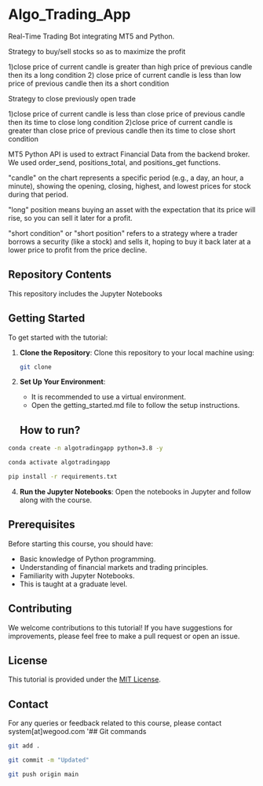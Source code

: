 # Algo_Trading_App
Real-Time Trading Bot integrating MT5 and Python.

Strategy to buy/sell stocks so as to maximize the profit

1)close price of current candle is greater than high price of previous candle then its a long condition 
2) close price of current candle is less than low price of previous candle then its a short condition

Strategy to close previously open trade

1)close price of current candle is less than close price of previous candle then its time to close long condition
2)close price of current candle is greater than close price of previous candle then its time to close short condition


MT5 Python API is used to extract Financial Data from the backend broker. We used order_send, positions_total, and positions_get functions.

"candle" on the chart represents a specific period (e.g., a day, an hour, a minute), showing the opening, closing, highest, and lowest prices for stock during that period. 

"long" position means buying an asset with the expectation that its price will rise, so you can sell it later for a profit.

"short condition" or "short position" refers to a strategy where a trader borrows a security (like a stock) and sells it, hoping to buy it back later at a lower price to profit from the price decline. 

## Repository Contents

This repository includes the Jupyter Notebooks

## Getting Started

To get started with the tutorial:

1. **Clone the Repository**: Clone this repository to your local machine using:
   ```bash
   git clone 
   ```

2. **Set Up Your Environment**:
    - It is recommended to use a virtual environment.
    - Open the getting_started.md file to follow the setup instructions.
    ## How to run?

```bash
conda create -n algotradingapp python=3.8 -y
```

```bash
conda activate algotradingapp
```

```bash
pip install -r requirements.txt
```




4. **Run the Jupyter Notebooks**: Open the notebooks in Jupyter and follow along with the course.

## Prerequisites

Before starting this course, you should have:

- Basic knowledge of Python programming.
- Understanding of financial markets and trading principles.
- Familiarity with Jupyter Notebooks.
- This is taught at a graduate level.

## Contributing

We welcome contributions to this tutorial! If you have suggestions for improvements, please feel free to make a pull request or open an issue.

## License

This tutorial is provided under the [MIT License](LICENSE).

## Contact

For any queries or feedback related to this course, please contact system[at]wegood.com
'## Git commands

```bash
git add .

git commit -m "Updated"

git push origin main
```
